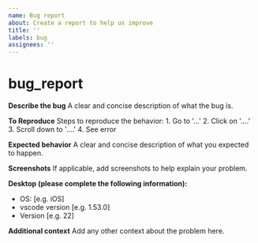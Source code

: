 ```yaml
---
name: Bug report
about: Create a report to help us improve
title: ''
labels: bug
assignees: ''
---
```


# bug\_report

**Describe the bug** A clear and concise description of what the bug is.

**To Reproduce** Steps to reproduce the behavior: 1. Go to '...' 2. Click on '....' 3. Scroll down to '....' 4. See error

**Expected behavior** A clear and concise description of what you expected to happen.

**Screenshots** If applicable, add screenshots to help explain your problem.

**Desktop \(please complete the following information\):**

* OS: \[e.g. iOS\]
* vscode version \[e.g. 1.53.0\]
* Version \[e.g. 22\]

**Additional context** Add any other context about the problem here.

